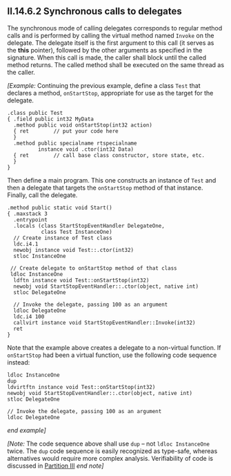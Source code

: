 ## II.14.6.2 Synchronous calls to delegates

The synchronous mode of calling delegates corresponds to regular method calls and is performed by calling the virtual method named `Invoke` on the delegate. The delegate itself is the first argument to this call (it serves as the **this** pointer), followed by the other arguments as specified in the signature. When this call is made, the caller shall block until the called method returns. The called method shall be executed on the same thread as the caller.

_[Example:_ Continuing the previous example, define a class `Test` that declares a method, `onStartStop`, appropriate for use as the target for the delegate.

 ```ilasm
 .class public Test
 { .field public int32 MyData
   .method public void onStartStop(int32 action)
   { ret        // put your code here
   }
   .method public specialname rtspecialname
           instance void .ctor(int32 Data)
   { ret        // call base class constructor, store state, etc.
   }
 }
 ```

Then define a main program. This one constructs an instance of `Test` and then a delegate that targets the `onStartStop` method of that instance. Finally, call the delegate.

 ```ilasm
 .method public static void Start()
 { .maxstack 3
   .entrypoint
   .locals (class StartStopEventHandler DelegateOne,
            class Test InstanceOne)
   // Create instance of Test class
   ldc.i4.1
   newobj instance void Test::.ctor(int32)
   stloc InstanceOne 

  // Create delegate to onStartStop method of that class
  ldloc InstanceOne
   ldftn instance void Test::onStartStop(int32)
   newobj void StartStopEventHandler::.ctor(object, native int)
   stloc DelegateOne

   // Invoke the delegate, passing 100 as an argument
   ldloc DelegateOne
   ldc.i4 100
   callvirt instance void StartStopEventHandler::Invoke(int32)
   ret
 }
 ```

Note that the example above creates a delegate to a non-virtual function. If `onStartStop` had been a virtual function, use the following code sequence instead:

 ```ilasm
 ldloc InstanceOne
 dup
 ldvirtftn instance void Test::onStartStop(int32)
 newobj void StartStopEventHandler::.ctor(object, native int)
 stloc DelegateOne

 // Invoke the delegate, passing 100 as an argument
 ldloc DelegateOne
 ```

_end example]_

_[Note:_ The code sequence above shall use `dup` &ndash; not `ldloc InstanceOne` twice. The `dup` code sequence is easily recognized as type-safe, whereas alternatives would require more complex analysis. Verifiability of code is discussed in [Partition III](iii.1.8-verifiability-and-correctness.md) _end note]_
